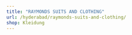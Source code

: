 ```yaml
---
title: "RAYMONDS SUITS AND CLOTHING"
url: /hyderabad/raymonds-suits-and-clothing/
shop: Kleidung
---
```

